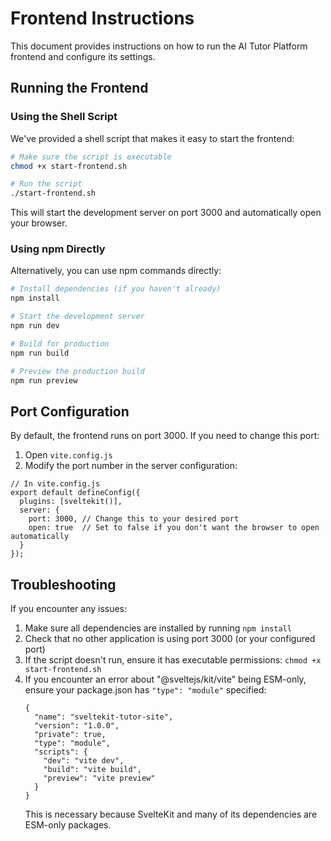 # Frontend Instructions

This document provides instructions on how to run the AI Tutor Platform frontend and configure its settings.

## Running the Frontend

### Using the Shell Script

We've provided a shell script that makes it easy to start the frontend:

```bash
# Make sure the script is executable
chmod +x start-frontend.sh

# Run the script
./start-frontend.sh
```

This will start the development server on port 3000 and automatically open your browser.

### Using npm Directly

Alternatively, you can use npm commands directly:

```bash
# Install dependencies (if you haven't already)
npm install

# Start the development server
npm run dev

# Build for production
npm run build

# Preview the production build
npm run preview
```

## Port Configuration

By default, the frontend runs on port 3000. If you need to change this port:

1. Open `vite.config.js`
2. Modify the port number in the server configuration:

```
// In vite.config.js
export default defineConfig({
  plugins: [sveltekit()],
  server: {
    port: 3000, // Change this to your desired port
    open: true  // Set to false if you don't want the browser to open automatically
  }
});
```

## Troubleshooting

If you encounter any issues:

1. Make sure all dependencies are installed by running `npm install`
2. Check that no other application is using port 3000 (or your configured port)
3. If the script doesn't run, ensure it has executable permissions: `chmod +x start-frontend.sh`
4. If you encounter an error about "@sveltejs/kit/vite" being ESM-only, ensure your package.json has `"type": "module"` specified:
   ```
   {
     "name": "sveltekit-tutor-site",
     "version": "1.0.0",
     "private": true,
     "type": "module",
     "scripts": {
       "dev": "vite dev",
       "build": "vite build",
       "preview": "vite preview"
     }
   }
   ```
   This is necessary because SvelteKit and many of its dependencies are ESM-only packages.
